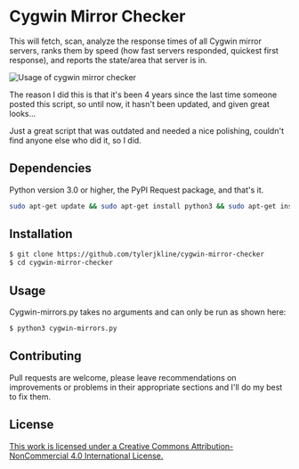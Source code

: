 # Cygwin Mirror Checker

This will fetch, scan, analyze the response times of all Cygwin mirror servers, ranks them by speed (how fast servers responded, quickest first response), and reports the state/area that server is in.

![Usage of cygwin mirror checker](https://github.com/tylerjkline/cygwin-mirror-checker/raw/Staging/Cygwin.gif)

The reason I did this is that it's been 4 years since the last time someone posted this script, so until now, it hasn't been updated, and given great looks... 

Just a great script that was outdated and needed a nice polishing, couldn't find anyone else who did it, so I did.
## Dependencies

Python version 3.0 or higher, the PyPI Request package, and that's it.

```bash
sudo apt-get update && sudo apt-get install python3 && sudo apt-get install python3-pip && python3 -m pip install request
```
## Installation
```bash
$ git clone https://github.com/tylerjkline/cygwin-mirror-checker
$ cd cygwin-mirror-checker
```

## Usage
Cygwin-mirrors.py takes no arguments and can only be run as shown here:

```bash
$ python3 cygwin-mirrors.py
```

## Contributing
Pull requests are welcome, please leave recommendations on improvements or problems in their appropriate sections and I'll do my best to fix them.

## License
[This work is licensed under a Creative Commons Attribution-NonCommercial 4.0 International License.](https://creativecommons.org/licenses/by-nc/4.0/)
